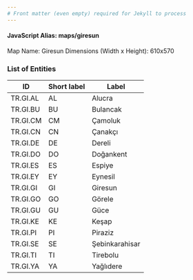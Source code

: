```yaml
---
# Front matter (even empty) required for Jekyll to process
---
```


#### JavaScript Alias: maps/giresun

Map Name: Giresun
Dimensions (Width x Height): 610x570





### List of Entities

ID | Short label | Label
---|---|---|
TR.GI.AL | AL | Alucra
TR.GI.BU | BU | Bulancak
TR.GI.CM | CM | Çamoluk
TR.GI.CN | CN | Çanakçı		
TR.GI.DE | DE | Dereli
TR.GI.DO | DO | Doğankent
TR.GI.ES | ES | Espiye
TR.GI.EY | EY | Eynesil		
TR.GI.GI | GI | Giresun
TR.GI.GO | GO | Görele
TR.GI.GU | GU | Güce
TR.GI.KE | KE | Keşap		
TR.GI.PI | PI | Piraziz
TR.GI.SE | SE | Şebinkarahisar
TR.GI.TI | TI | Tirebolu
TR.GI.YA | YA | Yağlıdere
